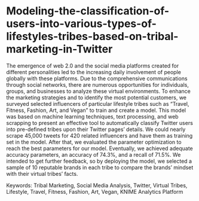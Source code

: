 # Modeling-the-classification-of-users-into-various-types-of-lifestyles-tribes-based-on-tribal-marketing-in-Twitter

The emergence of web 2.0 and the social media platforms created for different personalities led to the increasing daily involvement of people globally with these platforms. Due to the comprehensive communications through social networks, there are numerous opportunities for individuals, groups, and businesses to analyze these virtual environments. 
To enhance the marketing strategies and to identify the most potential customers, we surveyed selected influencers of particular lifestyle tribes such as “Travel, Fitness, Fashion, Art, and Vegan” to train and create a model. This model was based on machine learning techniques, text processing, and web scrapping to present an effective tool to automatically classify Twitter users into pre-defined tribes upon their Twitter pages’ details. We could nearly scrape 45,000 tweets for 420 related influencers and have them as training set in the model. After that, we evaluated the parameter optimization to reach the best parameters for our model. Eventually, we achieved adequate accuracy parameters, an accuracy of 74.3%, and a recall of 71.5%. We intended to get further feedback, so by deploying the model, we selected a sample of 10 reputable brands in each tribe to compare the brands’ mindset with their virtual tribes’ facts. 

Keywords: Tribal Marketing, Social Media Analysis, Twitter, Virtual Tribes, Lifestyle, Travel, Fitness, Fashion, Art, Vegan, KNIME Analytics Platform

